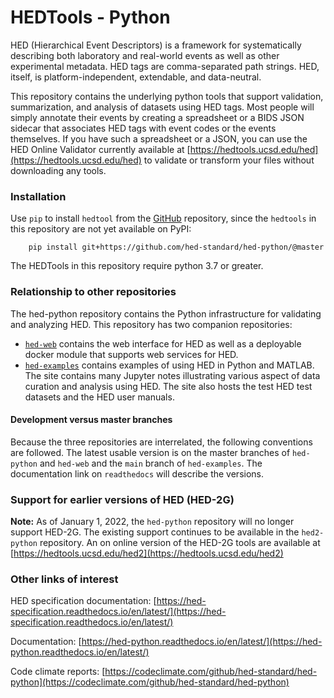 # HEDTools - Python
HED (Hierarchical Event Descriptors) is a framework for systematically describing
both laboratory and real-world events as well as other experimental metadata.
HED tags are comma-separated path strings.
HED, itself, is platform-independent, extendable, and data-neutral. 

This repository contains the underlying python tools that support validation,
summarization, and analysis of datasets using HED tags.
Most people will simply annotate their events by creating a spreadsheet
or a BIDS JSON sidecar that associates HED tags with event codes or the events themselves.
If you have such a spreadsheet or a JSON, 
you can use the HED Online Validator currently available at 
[https://hedtools.ucsd.edu/hed](https://hedtools.ucsd.edu/hed) to validate or transform
your files without downloading any tools.

### Installation
Use `pip` to install `hedtool` from the 
[GitHub](https://github.com/hed-standard/hed-python) repository,
since the `hedtools` in this repository are not yet available on PyPI:

   ```
       pip install git+https://github.com/hed-standard/hed-python/@master
   ```

The HEDTools in this repository require python 3.7 or greater.

### Relationship to other repositories

The hed-python repository contains the Python infrastructure for validating
and analyzing HED. This repository has two companion repositories:
- [`hed-web`](https://github.com/hed-standard/hed-web) contains the web interface
for HED as well as a deployable docker module that supports web services for HED.
- [`hed-examples`](https://github.com/hed-standard/hed-examples) contains examples of
using HED in Python and MATLAB. The site contains many Jupyter notes illustrating
various aspect of data curation and analysis using HED.
The site also hosts the test HED test datasets and the HED user manuals.

#### Development versus master branches

Because the three repositories are interrelated, the following conventions are followed.
The latest usable version is on the master branches of `hed-python` and `hed-web` and the
`main` branch of `hed-examples`.
The documentation link on `readthedocs` will describe the versions. 

### Support for earlier versions of HED (HED-2G)

**Note:** As of January 1, 2022, the `hed-python` repository will no longer support HED-2G. 
The existing support continues to be available in the `hed2-python` repository.
An on online version of the HED-2G tools are available at 
[https://hedtools.ucsd.edu/hed2](https://hedtools.ucsd.edu/hed2)


### Other links of interest

HED specification documentation: [https://hed-specification.readthedocs.io/en/latest/](https://hed-specification.readthedocs.io/en/latest/)

Documentation: [https://hed-python.readthedocs.io/en/latest/](https://hed-python.readthedocs.io/en/latest/)

Code climate reports: [https://codeclimate.com/github/hed-standard/hed-python](https://codeclimate.com/github/hed-standard/hed-python)